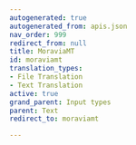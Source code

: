```yaml
---
autogenerated: true
autogenerated_from: apis.json
nav_order: 999
redirect_from: null
title: MoraviaMT
id: moraviamt
translation_types:
- File Translation
- Text Translation
active: true
grand_parent: Input types
parent: Text
redirect_to: moraviamt

---
```


